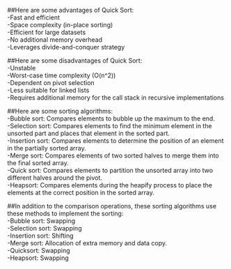 ##Here are some advantages of Quick Sort:  
	-Fast and efficient  
	-Space complexity (in-place sorting)  
	-Efficient for large datasets  
	-No additional memory overhead  
	-Leverages divide-and-conquer strategy  

##Here are some disadvantages of Quick Sort:  
	-Unstable  
	-Worst-case time complexity (O(n^2))  
	-Dependent on pivot selection  
	-Less suitable for linked lists  
	-Requires additional memory for the call stack in recursive implementations  
	
##Here are some sorting algorithms:  
	-Bubble sort: Compares elements to bubble up the maximum to the end.  
	-Selection sort: Compares elements to find the minimum element in the unsorted part and places that 				element in the sorted part.  
	-Insertion sort: Compares elements to determine the position of an element in the partially sorted 				   array.  
	-Merge sort: Compares elements of two sorted halves to merge them into the final sorted array.  
	-Quick sort: Compares elements to partition the unsorted array into two different halves around the 			pivot.  
	-Heapsort: Compares elements during the heapify process to place the elements at the correct position 			in the sorted array.  
	
##In addition to the comparison operations, these sorting algorithms use these methods to implement the sorting:  
	-Bubble sort: Swapping  
	-Selection sort: Swapping  
	-Insertion sort: Shifting  
	-Merge sort: Allocation of extra memory and data copy.  
	-Quicksort: Swapping  
	-Heapsort: Swapping  
	
